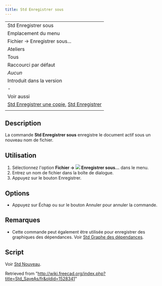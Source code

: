 ```yaml
---
title: Std Enregistrer sous
---
```

|  |
| --- |
| Std Enregistrer sous |
| Emplacement du menu |
| Fichier → Enregistrer sous... |
| Ateliers |
| Tous |
| Raccourci par défaut |
| *Aucun* |
| Introduit dans la version |
| - |
| Voir aussi |
| [Std Enregistrer une copie](/Std_SaveCopy "Std SaveCopy"), [Std Enregistrer](/Std_Save/fr "Std Save/fr") |
|  |

## Description

La commande **Std Enregistrer sous** enregistre le document actif sous un nouveau nom de fichier.

## Utilisation

1. Sélectionnez l'option **Fichier → ![](/images/Std_SaveAs.svg) Enregistrer sous...** dans le menu.
2. Entrez un nom de fichier dans la boîte de dialogue.
3. Appuyez sur le bouton Enregistrer.

## Options

* Appuyez sur Échap ou sur le bouton Annuler pour annuler la commande.

## Remarques

* Cette commande peut également être utilisée pour enregistrer des graphiques des dépendances. Voir [Std Graphe des dépendances](/Std_DependencyGraph/fr "Std DependencyGraph/fr").

## Script

Voir [Std Nouveau](/Std_New/fr#Script "Std New/fr").

Retrieved from "<http://wiki.freecad.org/index.php?title=Std_SaveAs/fr&oldid=1528341>"